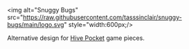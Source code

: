 <img alt="Snuggy Bugs" src="https://raw.githubusercontent.com/tasssinclair/snuggy-bugs/main/logo.svg" style="width:600px;/>

Alternative design for <a href="https://www.gen42.com/games/hive-pocket">Hive Pocket</a> game pieces.
